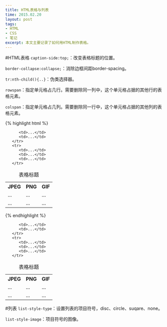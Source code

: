 ```yaml
---
title: HTML表格与列表
time: 2015.02.20 
layout: post
tags:
- HTML
- CSS
- 笔记
excerpt: 本文主要记录了如何用HTML制作表格。
---
```


#HTML表格
`caption-side:top;`：改变表格标题的位置。

`border-collapse:collapse;`：消除边框间距border-spacing。

`tr:nth-child(){..}`：伪类选择器。

`rowspan`：指定单元格占几行。需要删除同一列中，这个单元格占据的其他行的表格元素。

`colspan`：指定单元格占几列。需要删除同一行中，这个单元格占据的其他列的表格元素。

{% highlight html %}
<table>
	   <caption>       
		  表格标题
	   </caption>
	   <tr>
	      <th>JPEG</th>
		  <th>PNG</th>
		  <th>GIF</th>
	   </tr>
	   <tr>
	      <td>...</td>
		  <td>...</td>
		  <td>...</td>
	   </tr>
	   <tr>
	      <td rowspan="2">...</td>
		  <td>...</td>
		  <td>...</td>
	   </tr>  
	   <tr>
	      
		  <td>...</td>
		  <td>...</td>
	   </tr>
	   <tr>
	      <td>...</td>
		  <td>...</td>
		  <td>...</td>
	   </tr> 
</table>
{% endhighlight %}


<table>
	   <caption>       
		  表格标题
	   </caption>
	   <tr>
	      <th>JPEG</th>
		  <th>PNG</th>
		  <th>GIF</th>
	   </tr>
	   <tr>
	      <td>...</td>
		  <td>...</td>
		  <td>...</td>
	   </tr>
	   <tr>
	      <td rowspan="2">...</td>
		  <td>...</td>
		  <td>...</td>
	   </tr>  
	   <tr>
	      
		  <td>...</td>
		  <td>...</td>
	   </tr>
	   <tr>
	      <td>...</td>
		  <td>...</td>
		  <td>...</td>
	   </tr> 
</table>

#列表
`list-style-type`：设置列表的项目符号，disc、circle、suqare、none。

`list-style-image`：项目符号的图像。